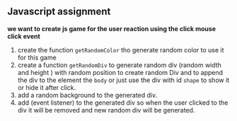 ## Javascript assignment
**we want to create js game for the user reaction using the click mouse click event**

 1. create the function `getRandomColor` tho generate random color to use it for this game 
 2. create a function `getRandomDiv` to generate random div (random width and height ) with random position  to create random Div and to append the div to the element the `body` or just use the div with id `shape` to show it or hide it after click.
 3.  add a  random background to the generated div.
 4.  add (event listener)   to the generated div  so when the user clicked to the div it will be removed and new random div will be generated.
